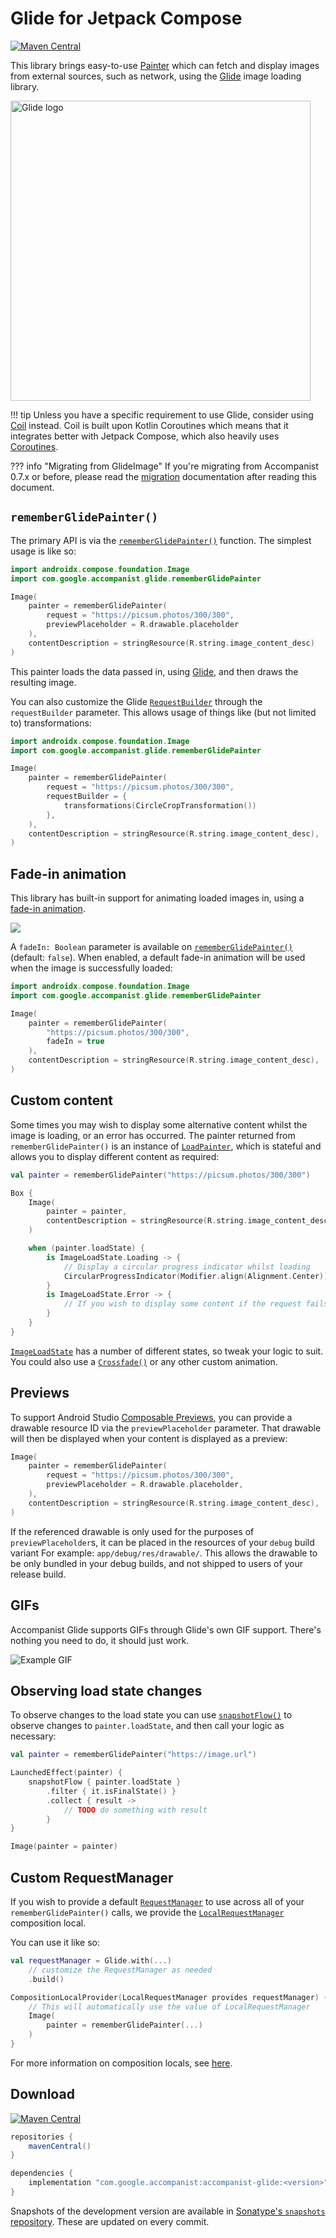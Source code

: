 # Glide for Jetpack Compose

[![Maven Central](https://img.shields.io/maven-central/v/com.google.accompanist/accompanist-glide)](https://search.maven.org/search?q=g:com.google.accompanist)

This library brings easy-to-use [Painter][painter] which can fetch and display images from external sources, such as network, using the [Glide][glide] image loading library.

<img src="https://github.com/bumptech/glide/blob/master/static/glide_logo.png?raw=true" width="480" alt="Glide logo">

!!! tip
    Unless you have a specific requirement to use Glide, consider using [Coil](coil.md) instead.
    Coil is built upon Kotlin Coroutines which means that it integrates better with
    Jetpack Compose, which also heavily uses [Coroutines](https://developer.android.com/jetpack/compose/kotlin#coroutines).

??? info "Migrating from GlideImage"
    If you're migrating from Accompanist 0.7.x or before, please read the [migration](./migration-glideimage) documentation after reading this document.

## `rememberGlidePainter()`

The primary API is via the [`rememberGlidePainter()`][rememberpainter] function. The simplest usage is like so:

```kotlin 
import androidx.compose.foundation.Image
import com.google.accompanist.glide.rememberGlidePainter

Image(
    painter = rememberGlidePainter(
        request = "https://picsum.photos/300/300",
        previewPlaceholder = R.drawable.placeholder
    ),
    contentDescription = stringResource(R.string.image_content_desc)
)
```

This painter loads the data passed in, using [Glide][glide], and then draws the resulting image.

You can also customize the Glide [`RequestBuilder`](https://bumptech.github.io/glide/javadocs/4110/com/bumptech/glide/RequestBuilder.html) through the `requestBuilder` parameter. This allows usage of things like (but not limited to) transformations:

```kotlin
import androidx.compose.foundation.Image
import com.google.accompanist.glide.rememberGlidePainter

Image(
    painter = rememberGlidePainter(
        request = "https://picsum.photos/300/300",
        requestBuilder = {
            transformations(CircleCropTransformation())
        },
    ),
    contentDescription = stringResource(R.string.image_content_desc),
)
```

## Fade-in animation

This library has built-in support for animating loaded images in, using a [fade-in animation](https://material.io/archive/guidelines/patterns/loading-images.html).

![](crossfade.gif)


A `fadeIn: Boolean` parameter is available on [`rememberGlidePainter()`][rememberpainter] (default: `false`). When enabled, a default fade-in animation will be used when the image is successfully loaded:

``` kotlin
import androidx.compose.foundation.Image
import com.google.accompanist.glide.rememberGlidePainter

Image(
    painter = rememberGlidePainter(
        "https://picsum.photos/300/300",
        fadeIn = true
    ),
    contentDescription = stringResource(R.string.image_content_desc),
)
```

## Custom content

Some times you may wish to display some alternative content whilst the image is loading, or an error has occurred. The painter returned from `rememberGlidePainter()` is an instance of [`LoadPainter`][loadpainter], which is stateful and allows you to display different content as required:


``` kotlin
val painter = rememberGlidePainter("https://picsum.photos/300/300")

Box {
    Image(
        painter = painter,
        contentDescription = stringResource(R.string.image_content_desc),
    )

    when (painter.loadState) {
        is ImageLoadState.Loading -> {
            // Display a circular progress indicator whilst loading
            CircularProgressIndicator(Modifier.align(Alignment.Center))
        }
        is ImageLoadState.Error -> {
            // If you wish to display some content if the request fails
        }
    }
}
```

[`ImageLoadState`][imageloadstate] has a number of different states, so tweak your logic to suit. You could also use a [`Crossfade()`][crossfade] or any other custom animation.

## Previews

To support Android Studio [Composable Previews](https://developer.android.com/jetpack/compose/tooling), you can provide a drawable resource ID via the `previewPlaceholder` parameter. That drawable will then be displayed when your content is displayed as a preview:

```kotlin
Image(
    painter = rememberGlidePainter(
        request = "https://picsum.photos/300/300",
        previewPlaceholder = R.drawable.placeholder,
    ),
    contentDescription = stringResource(R.string.image_content_desc),
)
```

If the referenced drawable is only used for the purposes of `previewPlaceholder`s, it can be placed in the resources of your `debug` build variant For example: `app/debug/res/drawable/`. This allows the drawable to be only bundled in your debug builds, and not shipped to users of your release build.

## GIFs

Accompanist Glide supports GIFs through Glide's own GIF support. There's nothing you need to do, it should just work.

![Example GIF](https://media.giphy.com/media/6oMKugqovQnjW/giphy.gif)

## Observing load state changes

To observe changes to the load state you can use [`snapshotFlow()`][snapshotflow] to observe changes to `painter.loadState`, and then call your logic as necessary:

``` kotlin
val painter = rememberGlidePainter("https://image.url")

LaunchedEffect(painter) {
    snapshotFlow { painter.loadState }
        .filter { it.isFinalState() }
        .collect { result ->
            // TODO do something with result
        }
}

Image(painter = painter)
```

## Custom RequestManager

If you wish to provide a default [`RequestManager`](https://bumptech.github.io/glide/javadocs/4120/com/bumptech/glide/RequestManager.html) to use across all of your `rememberGlidePainter()`
calls, we provide the [`LocalRequestManager`][local] composition local.

You can use it like so:

``` kotlin
val requestManager = Glide.with(...)
    // customize the RequestManager as needed
    .build()

CompositionLocalProvider(LocalRequestManager provides requestManager) {
    // This will automatically use the value of LocalRequestManager
    Image(
        painter = rememberGlidePainter(...)
    )
}
```

For more information on composition locals, see [here](https://developer.android.com/reference/kotlin/androidx/compose/runtime/CompositionLocal).

## Download

[![Maven Central](https://img.shields.io/maven-central/v/com.google.accompanist/accompanist-glide)](https://search.maven.org/search?q=g:com.google.accompanist)

```groovy
repositories {
    mavenCentral()
}

dependencies {
    implementation "com.google.accompanist:accompanist-glide:<version>"
}
```

Snapshots of the development version are available in [Sonatype's `snapshots` repository][snap]. These are updated on every commit.

  [compose]: https://developer.android.com/jetpack/compose
  [snap]: https://oss.sonatype.org/content/repositories/snapshots/com/google/accompanist/accompanist-glide/
  [glide]: https://bumptech.github.io/glide/
  [rememberpainter]: ../api/glide/glide/com.google.accompanist.glide/remember-glide-painter.html
  [imageloadstate]: ../api/imageloading-core/imageloading-core/com.google.accompanist.imageloading/-image-load-state/index.html
  [loadpainter]: ../api/imageloading-core/imageloading-core/com.google.accompanist.imageloading/-load-painter/index.html
  [local]: ../api/glide/glide/com.google.accompanist.glide/-local-request-manager.html
  [crossfade]: https://developer.android.com/reference/kotlin/androidx/compose/animation/package-summary#crossfade
  [painter]: https://developer.android.com/reference/kotlin/androidx/compose/ui/graphics/painter/Painter
  [snapshotflow]: https://developer.android.com/reference/kotlin/androidx/compose/runtime/package-summary#snapshotflow
